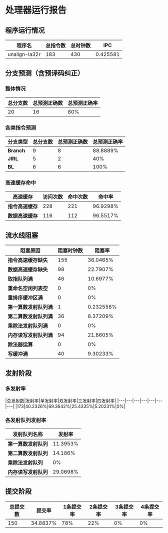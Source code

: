 # 处理器运行报告
## 程序运行情况
|程序名|总指令数|总时钟数|IPC|
|---|---|---|---|
|unalign-la32r|183|430|0.425581|

## 分支预测（含预译码纠正）
### 整体情况
|总分支数|总预测正确数|总预测正确率|
|---|---|---|
|20|16|80%|

### 各类指令预测
|分支类型|总分支数|总预测正确数|总预测正确率|
|---|---|---|---|
|**Branch**| 9 | 8 | 88.8889%|
|**JIRL**| 5 | 2 | 40%|
|**BL**| 6 | 6 | 100%|

### 高速缓存命中
|高速缓存|访问次数|命中次数|命中率|
|---|---|---|---|
|**指令高速缓存**| 228 | 221 | 96.9298%|
|**数据高速缓存**| 116 | 112 | 96.5517%|
## 流水线阻塞
|阻塞原因|阻塞时钟数|阻塞率|
|---|---|---|
|**指令高速缓存缺失**| 155 | 36.0465%|
|**数据高速缓存缺失**| 98 | 22.7907%|
|**取指队列满**| 46 | 10.6977%|
|**重命名空闲列表空**|0 | 0%|
|**重排序缓冲区满**|0 | 0%|
|**第一算数发射队列满**|1 | 0.232558%|
|**第二算数发射队列满**|36 | 8.37209%|
|**乘除法发射队列满**|0 | 0%|
|**内存读写发射队列满**|94 | 21.8605%|
|**除法器运算**|0 | 0%|
|**写缓冲满**|40 | 9.30233%|

## 发射阶段
### 多发射率
|总发射数|发射率|单发射率|双发射率|三发射率|四发射率|
|---|---|---|---|---|---|---|
|173|40.2326%|69.3642%|25.4335%|5.20231%|0%|

### 各发射队列发射率
|发射队列名称|发射率|
|---|---|
|**第一算数发射队列**|11.3953%|
|**第二算数发射队列**|14.186%|
|**乘除法发射队列**|0%|
|**内存读写发射队列**|29.0698%|

## 提交阶段
|总提交数|提交率|1条提交率|2条提交率|3条提交率|4条提交率|
|---|---|---|---|---|---|
|150|34.8837%|78%|22%|0%|0%|
